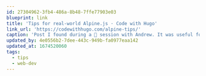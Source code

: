 ```yaml
---
id: 27304962-3fb4-486a-8b48-7ffe77903e03
blueprint: link
title: 'Tips for real-world Alpine.js · Code with Hugo'
link_url: 'https://codewithhugo.com/alpine-tips/'
caption: 'Post I found during a 🍐 session with Andrew. It was useful for us to see a dump of the data.'
updated_by: 4e0556b2-7dee-443c-949b-fa0977eaa142
updated_at: 1674520060
tags:
  - tips
  - web-dev
---
```

